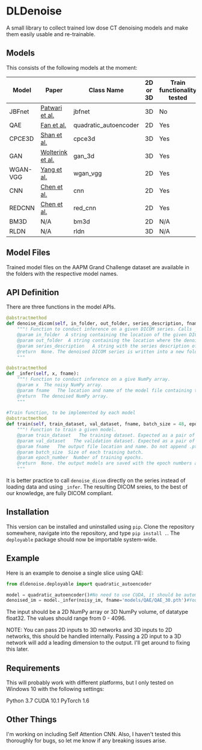 # DLDenoise

A small library to collect trained low dose CT denoising models and make them easily usable and re-trainable.

## Models
This consists of the following models at the moment:

Model | Paper | Class Name | 2D or 3D | Train functionality tested
--- | --- | --- | --- |---
JBFnet | [Patwari et al.](https://link.springer.com/chapter/10.1007/978-3-030-59713-9_49) | jbfnet | 3D | No
QAE| [Fan et al.](https://ieeexplore.ieee.org/document/8946589) | quadratic_autoencoder | 2D | Yes
CPCE3D| [Shan et al.](https://ieeexplore.ieee.org/document/8353466) | cpce3d | 3D | Yes
GAN| [Wolterink et al.](https://ieeexplore.ieee.org/document/7934380) | gan_3d | 3D | Yes
WGAN-VGG| [Yang et al.](https://ieeexplore.ieee.org/document/8340157) | wgan_vgg | 2D | Yes
CNN| [Chen et al.](https://www.osapublishing.org/boe/fulltext.cfm?uri=boe-8-2-679) | cnn | 2D | Yes
REDCNN| [Chen et al.](https://ieeexplore.ieee.org/document/7947200) | red_cnn | 2D | Yes
BM3D| N/A | bm3d | 2D | N/A
RLDN| N/A | rldn | 3D | N/A

## Model Files
Trained model files on the AAPM Grand Challenge dataset are available in the folders with the respective model names.

## API Definition
There are three functions in the model APIs.
```python
@abstractmethod
def denoise_dicom(self, in_folder, out_folder, series_description, fname):
    """! Function to conduct inference on a given DICOM series. Calls _infer internally.
    @param in_folder  A string containing the location of the given DICOM folder.
    @param out_folder  A string containing the location where the denoised DICOM series will be saved.
    @param series_description   A string with the series description of the new denoised DICOM series.
    @return  None. The denoised DICOM series is written into a new folder.
    """

@abstractmethod
def _infer(self, x, fname):
    """! Function to conduct inference on a give NumPy array.
    @param x  The noisy NumPy array.
    @param fname   The location and name of the model file containing the weights. Is a string.
    @return  The denoised NumPy array.
    """
    
#Train function, to be implemented by each model
@abstractmethod
def train(self, train_dataset, val_dataset, fname, batch_size = 48, epoch_number = 30):
    """! Function to train a given model.
    @param train_dataset   The training dataset. Expected as a pair of (input, GT). This is a PyTorch dataset.
    @param val_dataset   The validation dataset. Expected as a pair of (input, GT). This is a PyTorch dataset.
    @param fname   The output file location and name. Do not append .pth to the filename, this is done automatically.
    @param batch_size  Size of each training batch.
    @param epoch_number  Number of training epochs.
    @return  None. the output models are saved with the epoch numbers appended to the filename.
    """
```

It is better practice to call ```denoise_dicom``` directly on the series instead of loading data and using ```_infer```. The resulting DICOM sreies, to the best of our knowledge, are fully DICOM compliant.

## Installation
This version can be installed and uninstalled using ```pip```. Clone the repository somewhere, navigate into the repository, and type ```pip install .```. The ```deployable``` package should now be importable system-wide.

## Example
Here is an example to denoise a single slice using QAE:
```python
from dldenoise.deployable import quadratic_autoencoder

model = quadratic_autoencoder()#No need to use CUDA, it should be automatically handled
denoised_im = model._infer(noisy_im, fname='models/QAE/QAE_30.pth')#You can also pass 3D numpy arrays, in which case you will recieve a denoised volume as output
```
The input should be a 2D NumPy array or 3D NumPy volume, of datatype float32. The values should range from 0 - 4096.

NOTE: You can pass 2D inputs to 3D networks and 3D inputs to 2D networks, this should be handled internally. Passing a 2D input to a 3D network will add a leading dimension to the output. I'll get around to fixing this later.

## Requirements
This will probably work with different platforms, but I only tested on Windows 10 with the following settings:

Python 3.7
CUDA 10.1
PyTorch 1.6

## Other Things
I'm working on including Self Attention CNN. Also, I haven't tested this thoroughly for bugs, so let me know if any breaking issues arise.
